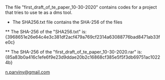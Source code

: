 The file "first_draft_of_te_paper_10-30-2020" contains codes for a project that tries to use te as a dms tool.

  * The SHA256.txt file contains the SHA-256 of the files
  
 ** The SHA-256 of the "SHA256.txt" is:
 {3968651e26e64c4e3c381df2acf479a769cf2314a63088776bad8471ab33fe0c}
 
 ** The SHA-256 of the "first_draft_of_te_paper_10-30-2020.rar" is:
 {85a83b0a416c1efe6f9e23d9ddae20b2c16868cf385e5f5f3db69751ac10224b}
 
 n.parviny@gmail.com
